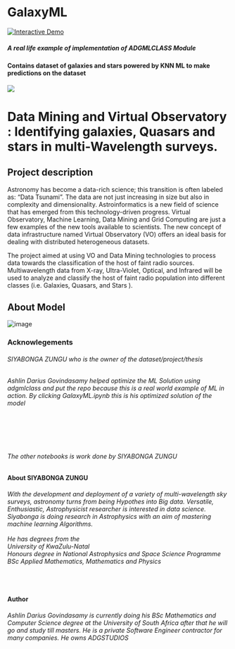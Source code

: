 # GalaxyML

<a href="https://colab.research.google.com/github/ADGVLOGS/GalaxyML/blob/main/GalaxyML.ipynb" target="_parent"><img src="https://colab.research.google.com/assets/colab-badge.svg" alt="Interactive Demo"/></a>

<h5>A real life example of implementation of ADGMLCLASS Module</h5>

<h4>Contains dataset of galaxies and stars powered by KNN ML to make predictions on the dataset</h4>

<img src="https://media.istockphoto.com/photos/space-background-wiht-stars-stock-image-picture-id1287901429?b=1&k=20&m=1287901429&s=170667a&w=0&h=RH6-KPEq-WYftCxoKnQixr8SOwyHlWr8F8EfloDmTxg=">

<h1>Data Mining and Virtual Observatory : Identifying galaxies, Quasars and stars in multi-Wavelength surveys.</h1>

<h2>Project description</h2>
<p>
Astronomy has become a data-rich science; this transition is often labeled as: “Data Tsunami”. The data are not just increasing in size but also in complexity and dimensionality. Astroinformatics is a new field of science that has emerged from this technology-driven progress. Virtual Observatory, Machine Learning, Data Mining and Grid Computing are just a few examples of the new tools available to scientists. The new concept of data infrastructure named Virtual Observatory (VO) offers an ideal basis for dealing with distributed heterogeneous datasets.
</p>

The project aimed at using VO and Data Mining technologies to process data towards the classification of the host of faint radio sources. Multiwavelength data from X-ray, Ultra-Violet, Optical, and Infrared will be used to analyze and classify the host of faint radio population into different classes (i.e. Galaxies, Quasars, and Stars ).

<h2>About Model</h2>

![image](https://user-images.githubusercontent.com/45560312/134081160-d4fa5b38-6930-4945-8c4e-d842b7832c0c.png)

<h3>Acknowlegements</h3>

<h6>SIYABONGA ZUNGU who is the owner of the dataset/project/thesis</h6>

<h6>Ashlin Darius Govindasamy helped optimize the ML Solution using adgmlclass and put the repo because this is a real world example of ML in action. By clicking GalaxyML.ipynb this is his optimized solution of the model</h6>
<br>
<br>
<br>
<h6>The other notebooks is work done by SIYABONGA ZUNGU</h6>
<h4>About SIYABONGA ZUNGU</h4>
<h6>
With the development and deployment of a variety of multi-wavelength sky surveys, astronomy turns from being Hypothes into Big data. Versatile, Enthusiastic, Astrophysicist researcher is interested in data science. Siyabonga is doing research in Astrophysics with an aim of mastering machine learning Algorithms.
<br>
<br>
He has degrees from the <br>
University of KwaZulu-Natal <br>
Honours degree in National Astrophysics and Space Science Programme <br>
BSc Applied Mathematics, Mathematics and Physics</h6>
<br>
<h4>Author</h4>
<h6>Ashlin Darius Govindasamy is currently doing his BSc Mathematics and Computer Science degree at the University of South Africa after that he will go and study till masters. He is a private Software Engineer contractor for many companies. He owns ADGSTUDIOS</h6>

